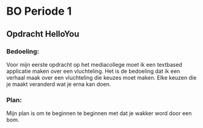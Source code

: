 # BO Periode 1

## Opdracht HelloYou

### Bedoeling:
Voor mijn eerste opdracht op het mediacollege moet ik een textbased applicatie maken over een vluchteling.
Het is de bedoeling dat ik een verhaal maak over een vluchteling die keuzes moet maken. Elke keuzen die je maakt veranderd wat je erna kan doen.

### Plan:
Mijn plan is om te beginnen te beginnen met dat je wakker word door een bom.
